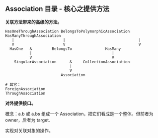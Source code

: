 ## Association 目录 - 核心之提供方法

**关联方法带来的高级的方法。**

```
HasOneThroughAssociation BelongsToPolymorphicAssociation  HasManyThroughAssociation
   |                      |                                 |
   V                      V                                 V
  HasOne   &         BelongsTo               HasMany
           |                                    |
           V                                    V
    SingularAssociation      &     CollectionAssociation
                             |
                             V   
                         Association

# 其它：
ForeignAssociation
ThroughAssociation
```

**对外提供接口。**

概念：a.b 或 a.bs 组成一个 Association，把它们看成是一个整体。但前者为 owner，后者为 target.

实现对关联对象的操作。
